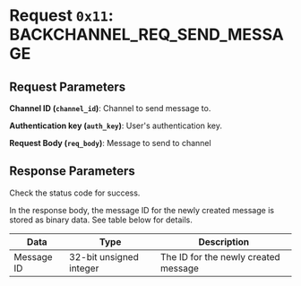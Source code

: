 # Request `0x11`: BACKCHANNEL_REQ_SEND_MESSAGE

## Request Parameters

**Channel ID (`channel_id`)**:
Channel to send message to.

**Authentication key (`auth_key`)**: 
User's authentication key.

**Request Body (`req_body`)**:
Message to send to channel

## Response Parameters
Check the status code for success.

In the response body, the message ID for the newly created message is stored as binary data. See table below for details.

| Data                          | Type                         | Description                                |
| ----------------------------- | ---------------------------- | ------------------------------------------ |
| Message ID     | 32-bit unsigned integer      | The ID for the newly created message                     |


